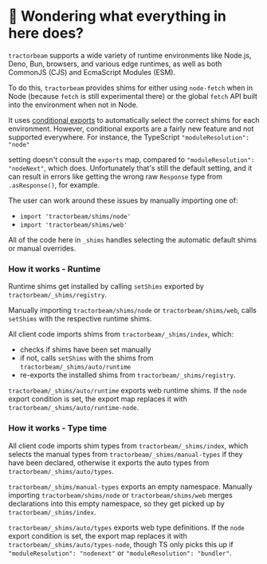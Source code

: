 # 👋 Wondering what everything in here does?

`tractorbeam` supports a wide variety of runtime environments like Node.js, Deno, Bun, browsers, and various
edge runtimes, as well as both CommonJS (CJS) and EcmaScript Modules (ESM).

To do this, `tractorbeam` provides shims for either using `node-fetch` when in Node (because `fetch` is still experimental there) or the global `fetch` API built into the environment when not in Node.

It uses [conditional exports](https://nodejs.org/api/packages.html#conditional-exports) to
automatically select the correct shims for each environment. However, conditional exports are a fairly new
feature and not supported everywhere. For instance, the TypeScript `"moduleResolution": "node"`

setting doesn't consult the `exports` map, compared to `"moduleResolution": "nodeNext"`, which does.
Unfortunately that's still the default setting, and it can result in errors like
getting the wrong raw `Response` type from `.asResponse()`, for example.

The user can work around these issues by manually importing one of:

- `import 'tractorbeam/shims/node'`
- `import 'tractorbeam/shims/web'`

All of the code here in `_shims` handles selecting the automatic default shims or manual overrides.

### How it works - Runtime

Runtime shims get installed by calling `setShims` exported by `tractorbeam/_shims/registry`.

Manually importing `tractorbeam/shims/node` or `tractorbeam/shims/web`, calls `setShims` with the respective runtime shims.

All client code imports shims from `tractorbeam/_shims/index`, which:

- checks if shims have been set manually
- if not, calls `setShims` with the shims from `tractorbeam/_shims/auto/runtime`
- re-exports the installed shims from `tractorbeam/_shims/registry`.

`tractorbeam/_shims/auto/runtime` exports web runtime shims.
If the `node` export condition is set, the export map replaces it with `tractorbeam/_shims/auto/runtime-node`.

### How it works - Type time

All client code imports shim types from `tractorbeam/_shims/index`, which selects the manual types from `tractorbeam/_shims/manual-types` if they have been declared, otherwise it exports the auto types from `tractorbeam/_shims/auto/types`.

`tractorbeam/_shims/manual-types` exports an empty namespace.
Manually importing `tractorbeam/shims/node` or `tractorbeam/shims/web` merges declarations into this empty namespace, so they get picked up by `tractorbeam/_shims/index`.

`tractorbeam/_shims/auto/types` exports web type definitions.
If the `node` export condition is set, the export map replaces it with `tractorbeam/_shims/auto/types-node`, though TS only picks this up if `"moduleResolution": "nodenext"` or `"moduleResolution": "bundler"`.
